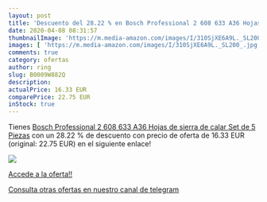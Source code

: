 ```yaml
---
layout: post
title: 'Descuento del 28.22 % en Bosch Professional 2 608 633 A36 Hojas d'
date: 2020-04-08 08:31:57
thumbnailImage: 'https://m.media-amazon.com/images/I/310SjXE6A9L._SL200_.jpg'
images: [ 'https://m.media-amazon.com/images/I/310SjXE6A9L._SL200_.jpg' ]
comments: true
category: ofertas
author: ring
slug: B0009W882Q
description:
actualPrice: 16.33 EUR
comparePrice: 22.75 EUR
inStock: true
---
```


Tienes [Bosch Professional 2 608 633 A36 Hojas de sierra de calar  Set de 5 Piezas](https://www.amazon.com/dp/B0009W882Q/?tag=redken08-20) con un 28.22 % de descuento con precio de oferta de 16.33 EUR (original: 22.75 EUR) en el siguiente enlace!

[![](https://m.media-amazon.com/images/I/310SjXE6A9L._SL200_.jpg)](https://www.amazon.com/dp/B0009W882Q/?tag=redken08-20)

[Accede a la oferta!!](https://www.amazon.com/dp/B0009W882Q/?tag=redken08-20)

[Consulta otras ofertas en nuestro canal de telegram](https://t.me/s/ofertas25)
